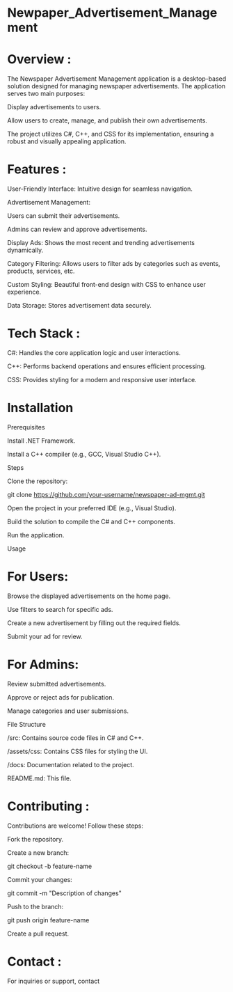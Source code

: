 # Newpaper_Advertisement_Management


# Overview :

The Newspaper Advertisement Management application is a desktop-based solution designed for managing newspaper advertisements. The application serves two main purposes:

Display advertisements to users.

Allow users to create, manage, and publish their own advertisements.

The project utilizes C#, C++, and CSS for its implementation, ensuring a robust and visually appealing application.

# Features :

User-Friendly Interface: Intuitive design for seamless navigation.

Advertisement Management:

Users can submit their advertisements.

Admins can review and approve advertisements.

Display Ads: Shows the most recent and trending advertisements dynamically.

Category Filtering: Allows users to filter ads by categories such as events, products, services, etc.

Custom Styling: Beautiful front-end design with CSS to enhance user experience.

Data Storage: Stores advertisement data securely.

# Tech Stack :

C#: Handles the core application logic and user interactions.

C++: Performs backend operations and ensures efficient processing.

CSS: Provides styling for a modern and responsive user interface.

# Installation

Prerequisites

Install .NET Framework.

Install a C++ compiler (e.g., GCC, Visual Studio C++).

Steps

Clone the repository:

git clone https://github.com/your-username/newspaper-ad-mgmt.git

Open the project in your preferred IDE (e.g., Visual Studio).

Build the solution to compile the C# and C++ components.

Run the application.

Usage

 # For Users:

Browse the displayed advertisements on the home page.

Use filters to search for specific ads.

Create a new advertisement by filling out the required fields.

Submit your ad for review.

# For Admins:

Review submitted advertisements.

Approve or reject ads for publication.

Manage categories and user submissions.

File Structure

/src: Contains source code files in C# and C++.

/assets/css: Contains CSS files for styling the UI.

/docs: Documentation related to the project.

README.md: This file.

# Contributing :

Contributions are welcome! Follow these steps:

Fork the repository.

Create a new branch:

git checkout -b feature-name

Commit your changes:

git commit -m "Description of changes"

Push to the branch:

git push origin feature-name

Create a pull request.



# Contact :
 
For inquiries or support, contact
